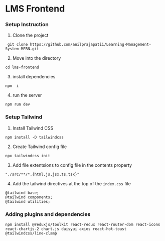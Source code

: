 # LMS Frontend

### Setup Instruction

1. Clone the project 

```
 git clone https://github.com/anilprajapatii/Learning-Management-System-MERN.git

```
2. Move into the directory

```
cd lms-frontend

```

3. install dependencies

```
npm  i 

```

4. run the server

```
npm run dev

```
### Setup Tailwind

1. Install Tailwind CSS
```
npm install -D tailwindcss

```
2. Create Tailwind config file

```
npx tailwindcss init

```
3. Add file extentsions to config file in the contents property

```
"./src/**/*.{html,js,jsx,ts,tsx}"

```
4. Add the tailwind directives at the top of the `index.css` file

```
@tailwind base;
@tailwind components;
@tailwind utilities; 

```

### Adding plugins and dependencies 

```
npm install @reduxjs/toolkit react-redux react-router-dom react-icons react-chartjs-2 chart.js daisyui axios react-hot-toast @tailwindcss/line-clamp 

```


